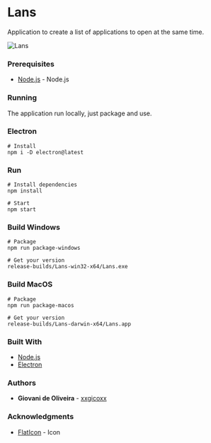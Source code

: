# Lans
Application to create a list of applications to open at the same time.

![Lans](https://i.imgur.com/I61jbS9.png)

### Prerequisites
* [Node.js](https://nodejs.org/en/) - Node.js

### Running
The application run locally, just package and use.

### Electron
````
# Install
npm i -D electron@latest
````

### Run
````
# Install dependencies
npm install

# Start
npm start
````

### Build Windows
````
# Package
npm run package-windows

# Get your version
release-builds/Lans-win32-x64/Lans.exe
````

### Build MacOS
````
# Package
npm run package-macos

# Get your version
release-builds/Lans-darwin-x64/Lans.app
````

### Built With
* [Node.js](https://nodejs.org/en/)
* [Electron](https://electronjs.org/)

### Authors
* **Giovani de Oliveira** - [xxgicoxx](https://github.com/xxgicoxx)

### Acknowledgments
* [FlatIcon](https://www.flaticon.com/) - Icon